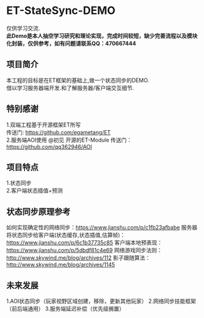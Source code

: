 # ET-StateSync-DEMO
仅供学习交流.  
<b>此Demo是本人抽空学习研究和理论实现，完成时间较短，缺少完善流程以及模块化封装，仅供参考，如有问题请联系QQ：470667444</b>   

## 项目简介
本工程的目标是在ET框架的基础上,做一个状态同步的DEMO.   
借以学习服务器端开发.和了解服务器/客户端交互细节.  

## 特别感谢
1.双端工程基于开源框架ET所写   
传送门: https://github.com/egametang/ET    
2.服务端AOI使用 @初见 开源的ET-Module
传送门：https://github.com/qq362946/AOI

## 项目特点   
1.状态同步  
2.客户端状态插值+预测  

## 状态同步原理参考
如何实现确定性的网络同步：https://www.jianshu.com/p/c1fb23afbabe
服务器将状态同步给客户端(状态缓存,状态插值,估算帧)：https://www.jianshu.com/p/6c1b37735c85
客户端本地预表现：https://www.jianshu.com/p/5dbdf81c4e69
网络游戏同步法则：http://www.skywind.me/blog/archives/112
影子跟随算法：http://www.skywind.me/blog/archives/1145

## 未来发展
1.AOI状态同步（玩家视野区域创建，移除，更新其他玩家）
2.网络同步技能框架（前后端通用）
3.服务端延迟补偿（优先级搁置）
